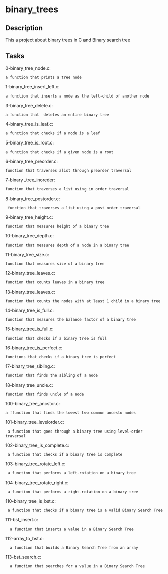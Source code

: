 # binary_trees


## Description

This a project about binary trees in C and Binary search tree

## Tasks

 0-binary_tree_node.c:
    
    a function that prints a tree node
    
 1-binary_tree_insert_left.c:
 
    a function that inserts a node as the left-child of another node 
    
 3-binary_tree_delete.c:
 
    a function that  deletes an entire binary tree
    
 4-binary_tree_is_leaf.c:
 
    a function that checks if a node is a leaf
   
 5-binary_tree_is_root.c:
 
    a function that checks if a given node is a root 
    
 6-binary_tree_preorder.c:
    
    function that traverses alist through preorder traversal
    
 7-binary _tree_inoreder:
    
    function that traverses a list using in order traversal
  
 8-binary_tree_postorder.c:
    
     function that traverses a list using a post order traversal
     
 9-binary_tree_height.c:
  
    function that measures height of a binary tree
    
 10-binary_tree_depth.c:
 
    function that measures depth of a node in a binary tree
    
 11-binary_tree_size.c:
 
    function that measures size of a binary tree
    
 12-binary_tree_leaves.c:
 
    function that counts leaves in a binary tree
    
 13-binary_tree_leaves.c: 
 
    function that counts the nodes with at least 1 child in a binary tree
    
 14-binary_tree_is_full.c:
 
    function that measures the balance factor of a binary tree
    
 15-binary_tree_is_full.c:
 
    function that checks if a binary tree is full
    
 16-binary_tree_is_perfect.c:
 
    functions that checks if a binary tree is perfect
    
 17-binary_tree_sibling.c:
 
    function that finds the sibling of a node 
    
 18-binary_tree_uncle.c:
 
    function that finds uncle of a node
    
 100-binary_tree_ancstor.c:
 
    a ffunction that finds the lowest two common ancesto nodes
    
 101-binary_tree_levelorder.c:
 
     a function that goes through a binary tree using level-order traversal
     
 102-binary_tree_is_complete.c:
 
     a function that checks if a binary tree is complete
      
 103-binary_tree_rotate_left.c:
 
     a function that performs a left-rotation on a binary tree
     
 104-binary_tree_rotate_right.c:
 
     a function that performs a right-rotation on a binary tree
     
 110-binary_tree_is_bst.c:
 
     a function that checks if a binary tree is a valid Binary Search Tree
     
 111-bst_insert.c:
 
      a function that inserts a value in a Binary Search Tree
      
 112-array_to_bst.c:
 
      a function that builds a Binary Search Tree from an array
      
 113-bst_search.c:
 
      a function that searches for a value in a Binary Search Tree
      
      
     
 
 
 
  
    
    
    
